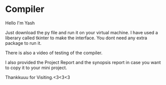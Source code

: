 # Compiler

Hello I'm Yash

Just download the py file and run it on your virtual machine.
I have used a liberary called tkinter to make the interface.
You dont need any extra package to run it.

There is also a video of testing of the compiler.


I also provided the Project Report and the synopsis report in case you want to copy it to your mini project.

Thankkuuu for Visiting.<3<3<3
